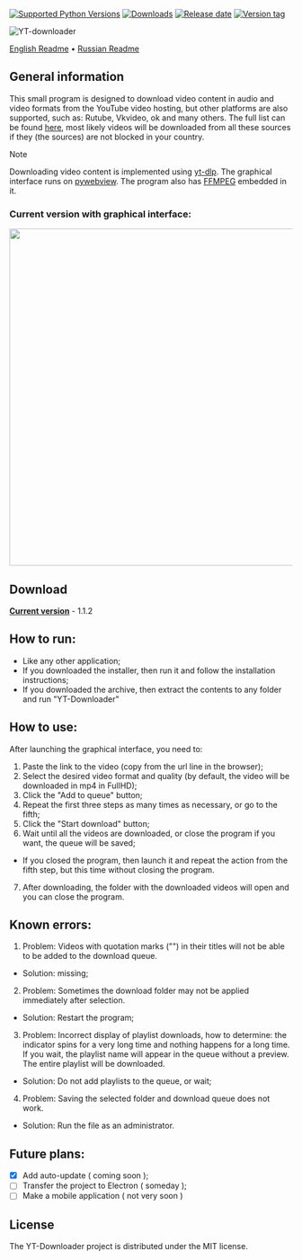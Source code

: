 [![Supported Python Versions](https://img.shields.io/badge/python-3.12%20%7C%203.13-%234B8BBE)](https://www.python.org/downloads/) [![Downloads](https://img.shields.io/github/downloads/Rayness/YouTube-Downloader/total)](https://github.com/Rayness/YouTube-Downloader/releases) [![Release date](https://img.shields.io/github/release-date/Rayness/YouTube-Downloader)]() [![Version tag](https://img.shields.io/github/v/tag/Rayness/YouTube-Downloader)]()

![YT-downloader](https://github.com/user-attachments/assets/6c9eaace-f0aa-4924-8498-bed1be55ca97)

[English Readme](https://github.com/Rayness/YouTube-Downloader/blob/main/README.md)
• [Russian Readme](https://github.com/Rayness/YouTube-Downloader/blob/main/README.ru.md)

## General information
This small program is designed to download video content in audio and video formats from the YouTube video hosting, but other platforms are also supported, such as: Rutube, Vkvideo, ok and many others. The full list can be found [here](https://github.com/yt-dlp/yt-dlp/blob/master/supportedsites.md), most likely videos will be downloaded from all these sources if they (the sources) are not blocked in your country.

> [!NOTE]
> Downloading video content is implemented using [yt-dlp](https://github.com/yt-dlp/yt-dlp). The graphical interface runs on [pywebview](https://github.com/r0x0r/pywebview). The program also has [FFMPEG](https://ffmpeg.org/) embedded in it.

### Current version with graphical interface:
<img src="https://github.com/user-attachments/assets/50653621-2a6c-44bd-b75e-0c81b438c9ce" width="600">

## Download

**[Current version](https://github.com/Rayness/YouTube-Downloader/releases/tag/v1.1.2)** - 1.1.2

## How to run:
- Like any other application;
- If you downloaded the installer, then run it and follow the installation instructions;
- If you downloaded the archive, then extract the contents to any folder and run "YT-Downloader"

## How to use:
After launching the graphical interface, you need to:
1. Paste the link to the video (copy from the url line in the browser);
2. Select the desired video format and quality (by default, the video will be downloaded in mp4 in FullHD);
3. Click the "Add to queue" button;
4. Repeat the first three steps as many times as necessary, or go to the fifth;
5. Click the "Start download" button;
6. Wait until all the videos are downloaded, or close the program if you want, the queue will be saved;
- If you closed the program, then launch it and repeat the action from the fifth step, but this time without closing the program.
7. After downloading, the folder with the downloaded videos will open and you can close the program.

## Known errors:
1. Problem: Videos with quotation marks ("") in their titles will not be able to be added to the download queue.
- Solution: missing;

2. Problem: Sometimes the download folder may not be applied immediately after selection.
- Solution: Restart the program;

3. Problem: Incorrect display of playlist downloads, how to determine: the indicator spins for a very long time and nothing happens for a long time. If you wait, the playlist name will appear in the queue without a preview. The entire playlist will be downloaded.
- Solution: Do not add playlists to the queue, or wait;

4. Problem: Saving the selected folder and download queue does not work.
- Solution: Run the file as an administrator.

## Future plans:
- [x] Add auto-update ( coming soon );
- [ ] Transfer the project to Electron ( someday );
- [ ] Make a mobile application ( not very soon )

## License

The YT-Downloader project is distributed under the MIT license.
